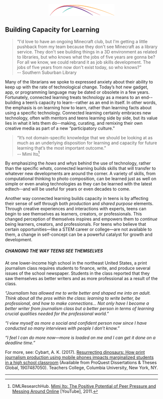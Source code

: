<div style="text-align:center"><img src="/assets/CL_Swoosh.png" alt=""/></div>

## Building Capacity for Learning 

>“I&#039;d love to have an ongoing Minecraft club, but I&#039;m getting a little pushback from my team because they don&#039;t see Minecraft as a library service. They don&#039;t see building things in a 3D environment as related to libraries, but who knows what the jobs of five years are gonna be? For all we know, we could rebrand it as job skills development. The jobs of five years from now don&#039;t exist today, so who knows?”<br/> -- Southern Suburban Library

Many of the librarians we spoke to expressed anxiety about their ability to keep up with the rate of technological change. Today’s hot new gadget, app, or programming language may be dated or obsolete in a few years. Fortunately, connected learning treats technology as a means to an end--building a teen’s capacity to learn--rather as an end in itself. In other words, the emphasis is on learning how to learn, rather than learning facts about using a specific technology. Connected learning certainly embraces new technology, often with mentors and teens learning side by side, but its value lies in what it lets them do--making, curating, and remixing their own creative media as part of a new “participatory culture.”

>“It’s not domain-specific knowledge that we should be looking at as much as an underlying disposition for learning and capacity for future learning that’s the most important outcome.”<br/> -- Mimi Ito[^5]

By emphasizing the _hows_ and _whys_ behind the use of technology, rather than the specific _whats_, connected learning builds skills that will transfer to whatever new developments are around the corner. A variety of skills, from computational thinking to photo composition, can be learned just as well on simple or even analog technologies as they can be learned with the latest edtech--and will be useful for years or even decades to come.

Another way connected learning builds capacity in teens is by affecting their sense of self through both _production_ and _shared purpose_ elements. Through creative experiences and interactions with experts, teens can begin to see themselves as learners, creators, or professionals. This changed perception of themselves inspires and empowers them to _continue_ being learners, creators, and professionals. For teens who believe that certain opportunities—like a STEM career or college—are not available to them, a change in self-concept can be a powerful catalyst for growth and development.

<div class="table-format case-study"><span class="title"><h5>CHANGING THE WAY TEENS SEE THEMSELVES</h5></span>
<p>At one lower-income high school in the northeast United States, a print journalism class requires students to finance, write, and produce several issues of the school newspaper. Students in the class reported that they saw themselves as better writers and as more professional as a result of the class.</p>
<p><i>“Journalism has allowed me to write better and shaped me into an adult. Think about all the pros within the class: learning to write better, be professional, and how to make connections... Not only have I become a better writer from journalism class but a better person in terms of learning crucial qualities needed for the professional world.”</i></p>

<p><i>“I view myself as more a social and confident person now since I have conducted so many interviews with people I don’t know.”</i></p>

<p><i>“I feel I can do more now—more is loaded on me and I can get it done on a deadline time.”</i></p>

For more, see: Cybart, A. K. (2017). <a href="https://search.proquest.com/docview/1907487050?accountid=14696">
Resurrecting dinosaurs: How print journalism production using mobile phones impacts marginalized students in a high school classroom</a> (Available from ProQuest Dissertations & Theses Global, 1907487050). Teachers College, Columbia University, New York, NY. 
</div>

<hr/>

[^5]: DMLResearchHub. [Mimi Ito: The Positive Potential of Peer Pressure and Messing Around Online](https://www.youtube.com/watch?v=JtYZzTLK16s) [YouTube], 2011.
